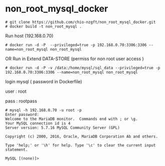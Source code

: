 # non_root_mysql_docker

```
# git clone https://github.com/chio-nzgft/non_root_mysql_docker.git
# docker build -t non_root_mysql .

```

Run host (192.168.0.70) 
```
# docker run -d -P  --privileged=true -p 192.168.0.70:3306:3306 --name=non_root_mysql non_root_mysql 
```

OR Run in Extend DATA-STORE (permiss for non root user access )

```
# docker run -d -P -v /data:/home/mysql/sql_data --privileged=true -p 192.168.0.70:3306:3306 --name=non_root_mysql non_root_mysql 
```


login mysql ( password in Dockerfile)

user : root

pass : rootpass

```
# mysql -h 192.168.0.70 -u root -p
Enter password:
Welcome to the MariaDB monitor.  Commands end with ; or \g.
Your MySQL connection id is 4
Server version: 5.7.16 MySQL Community Server (GPL)

Copyright (c) 2000, 2016, Oracle, MariaDB Corporation Ab and others.

Type 'help;' or '\h' for help. Type '\c' to clear the current input statement.

MySQL [(none)]>
```

